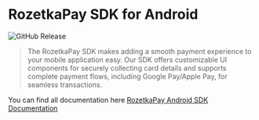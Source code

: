# RozetkaPay SDK for Android
![GitHub Release](https://img.shields.io/github/v/release/rozetkapay/android-sdk)


> The RozetkaPay SDK makes adding a smooth payment experience to your mobile application easy. Our SDK offers customizable UI components for securely collecting card details and supports complete payment flows, including Google Pay/Apple Pay, for seamless transactions.

You can find all documentation here [RozetkaPay Android SDK Documentation](https://responsible-jupiter-c73.notion.site/Android-SDK-Documentation-108d2e0ae34280669532fa19eee2fe03)
